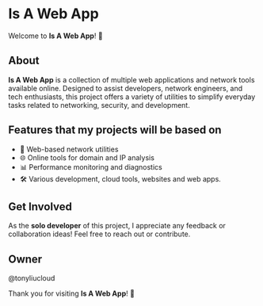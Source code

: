 # Is A Web App

Welcome to **Is A Web App**! 🚀

## About
**Is A Web App** is a collection of multiple web applications and network tools available online. Designed to assist developers, network engineers, and tech enthusiasts, this project offers a variety of utilities to simplify everyday tasks related to networking, security, and development.

## Features that my projects will be based on
- 🔧 Web-based network utilities
- 🌐 Online tools for domain and IP analysis
- 📊 Performance monitoring and diagnostics
- 🛠 Various development, cloud tools, websites and web apps.

## Get Involved
As the **solo developer** of this project, I appreciate any feedback or collaboration ideas! Feel free to reach out or contribute.

## Owner
@tonyliucloud

Thank you for visiting **Is A Web App**! 🚀

